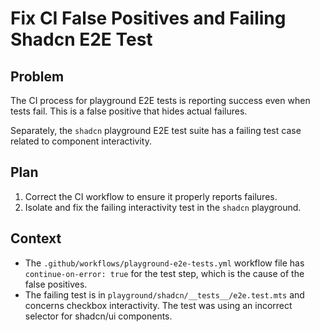 # Fix CI False Positives and Failing Shadcn E2E Test

## Problem

The CI process for playground E2E tests is reporting success even when tests fail. This is a false positive that hides actual failures.

Separately, the `shadcn` playground E2E test suite has a failing test case related to component interactivity.

## Plan

1.  Correct the CI workflow to ensure it properly reports failures.
2.  Isolate and fix the failing interactivity test in the `shadcn` playground.

## Context

- The `.github/workflows/playground-e2e-tests.yml` workflow file has `continue-on-error: true` for the test step, which is the cause of the false positives.
- The failing test is in `playground/shadcn/__tests__/e2e.test.mts` and concerns checkbox interactivity. The test was using an incorrect selector for shadcn/ui components.
